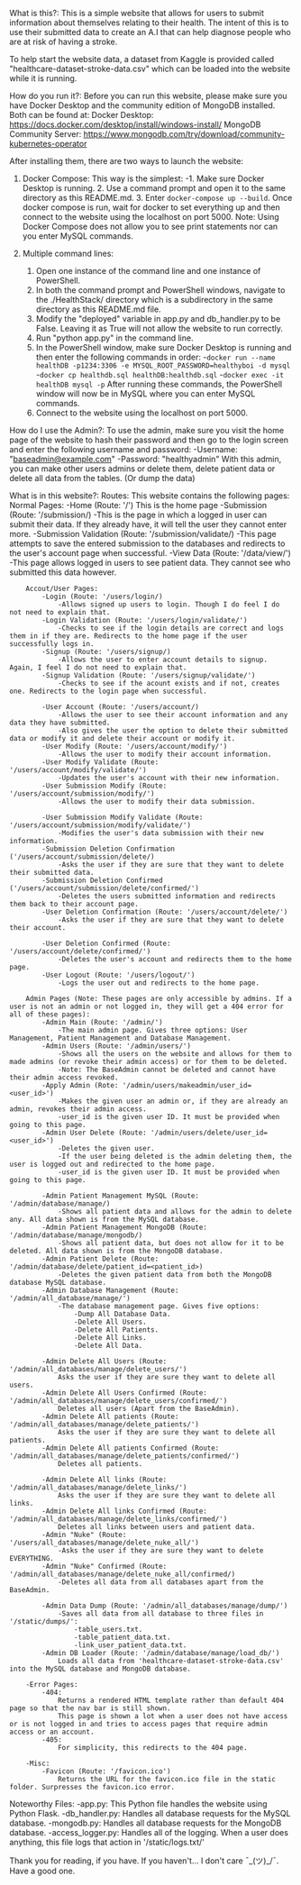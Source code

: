 What is this?:
This is a simple website that allows for users to submit information about themselves relating to their health.
The intent of this is to use their submitted data to create an A.I that can help diagnose people who are at risk of
having a stroke.

To help start the website data, a dataset from Kaggle is provided called "healthcare-dataset-stroke-data.csv" which can
be loaded into the website while it is running.

How do you run it?:
Before you can run this website, please make sure you have Docker Desktop and the community edition of MongoDB installed.
Both can be found at:
Docker Desktop: https://docs.docker.com/desktop/install/windows-install/
MongoDB Community Server: https://www.mongodb.com/try/download/community-kubernetes-operator

After installing them, there are two ways to launch the website:
1. Docker Compose:
    This way is the simplest:
        -1. Make sure Docker Desktop is running.
        2. Use a command prompt and open it to the same directory as this README.md.
        3. Enter `docker-compose up --build`.
    Once docker compose is run, wait for docker to set everything up and then connect to the website
    using the localhost on port 5000.
    Note: Using Docker Compose does not allow you to see print statements nor can you enter MySQL commands.

2. Multiple command lines:
    1. Open one instance of the command line and one instance of PowerShell.
    2. In both the command prompt and PowerShell windows, navigate to the ./HealthStack/ directory which is a subdirectory in the same directory as this README.md file.
    3. Modify the "deployed" variable in app.py and db_handler.py to be False. Leaving it as True will not allow the website to run correctly.
    4. Run "python app.py" in the command line.
    5. In the PowerShell window, make sure Docker Desktop is running and then enter the following commands in order:
        -`docker run --name healthDB -p1234:3306 -e MYSQL_ROOT_PASSWORD=healthyboi -d mysql`
        -`docker cp healthdb.sql healthDB:healthdb.sql`
        -`docker exec -it healthDB mysql -p`
    After running these commands, the PowerShell window will now be in MySQL where you can enter MySQL commands.
    6. Connect to the website using the localhost on port 5000.

How do I use the Admin?:
To use the admin, make sure you visit the home page of the website to hash their password and then go to the login screen and
enter the following username and password:
    -Username: "baseadmin@example.com"
    -Password: "healthyadmin"
With this admin, you can make other users admins or delete them, delete patient data or delete all data from the tables. (Or dump the data)

What is in this website?:
    Routes:
    This website contains the following pages:
        Normal Pages:
            -Home (Route: '/')
                This is the home page
            -Submission (Route: '/submission/)
                -This is the page in which a logged in user can submit their data. If they already have, it will tell the user they cannot enter more.
            -Submission Validation (Route: '/submission/validate/)
                -This page attempts to save the entered submission to the databases and redirects to the user's account page when successful.
            -View Data (Route: '/data/view/')
                -This page allows logged in users to see patient data. They cannot see who submitted this data however.
        
        Accout/User Pages:
            -Login (Route: '/users/login/)
                -Allows signed up users to login. Though I do feel I do not need to explain that.
            -Login Validation (Route: '/users/login/validate/')
                -Checks to see if the login details are correct and logs them in if they are. Redirects to the home page if the user successfully logs in.
            -Signup (Route: '/users/signup/)
                -Allows the user to enter account details to signup. Again, I feel I do not need to explain that.
            -Signup Validation (Route: '/users/signup/validate/')
                -Checks to see if the acount exists and if not, creates one. Redirects to the login page when successful.

            -User Account (Route: '/users/account/)
                -Allows the user to see their account information and any data they have submitted.
                -Also gives the user the option to delete their submitted data or modify it and delete their account or modify it.
            -User Modify (Route: '/users/account/modify/')
                -Allows the user to modify their account information.
            -User Modify Validate (Route: '/users/account/modify/validate/')
                -Updates the user's account with their new information.
            -User Submission Modify (Route: '/users/account/submission/modify/')
                -Allows the user to modify their data submission.

            -User Submission Modify Validate (Route: '/users/account/submission/modify/validate/')
                -Modifies the user's data submission with their new information.
            -Submission Deletion Confirmation ('/users/account/submission/delete/)
                -Asks the user if they are sure that they want to delete their submitted data.
            -Submission Deletion Confirmed ('/users/account/submission/delete/confirmed/')
                -Deletes the users submitted information and redirects them back to their account page.
            -User Deletion Confirmation (Route: '/users/account/delete/')
                -Asks the user if they are sure that they want to delete their account.

            -User Deletion Confirmed (Route: '/users/account/delete/confirmed/')
                -Deletes the user's account and redirects them to the home page.
            -User Logout (Route: '/users/logout/')
                -Logs the user out and redirects to the home page.

        Admin Pages (Note: These pages are only accessible by admins. If a user is not an admin or not logged in, they will get a 404 error for all of these pages):
            -Admin Main (Route: '/admin/')
                -The main admin page. Gives three options: User Management, Patient Management and Database Management.
            -Admin Users (Route: '/admin/users/')
                -Shows all the users on the website and allows for them to made admins (or revoke their admin access) or for them to be deleted.
                -Note: The BaseAdmin cannot be deleted and cannot have their admin access revoked.
            -Apply Admin (Rote: '/admin/users/makeadmin/user_id=<user_id>')
                -Makes the given user an admin or, if they are already an admin, revokes their admin access.
                -user_id is the given user ID. It must be provided when going to this page.
            -Admin User Delete (Route: '/admin/users/delete/user_id=<user_id>')
                -Deletes the given user.
                -If the user being deleted is the admin deleting them, the user is logged out and redirected to the home page.
                -user_id is the given user ID. It must be provided when going to this page.

            -Admin Patient Management MySQL (Route: '/admin/database/manage/)
                -Shows all patient data and allows for the admin to delete any. All data shown is from the MySQL database.
            -Admin Patient Management MongoDB (Route: '/admin/database/manage/mongodb/)
                -Shows all patient data, but does not allow for it to be deleted. All data shown is from the MongoDB database.
            -Admin Patient Delete (Route: '/admin/database/delete/patient_id=<patient_id>)
                -Deletes the given patient data from both the MongoDB database MySQL database.
            -Admin Database Management (Route: '/admin/all_database/manage/')
                -The database management page. Gives five options:
                    -Dump All Database Data.
                    -Delete All Users.
                    -Delete All Patients.
                    -Delete All Links.
                    -Delete All Data.
            
            -Admin Delete All Users (Route: '/admin/all_databases/manage/delete_users/')
                Asks the user if they are sure they want to delete all users.
            -Admin Delete All Users Confirmed (Route: '/admin/all_databases/manage/delete_users/confirmed/')
                Deletes all users (Apart from the BaseAdmin).
            -Admin Delete All patients (Route: '/admin/all_databases/manage/delete_patients/')
                Asks the user if they are sure they want to delete all patients.
            -Admin Delete All patients Confirmed (Route: '/admin/all_databases/manage/delete_patients/confirmed/')
                Deletes all patients.
            
            -Admin Delete All links (Route: '/admin/all_databases/manage/delete_links/')
                Asks the user if they are sure they want to delete all links.
            -Admin Delete All links Confirmed (Route: '/admin/all_databases/manage/delete_links/confirmed/')
                Deletes all links between users and patient data.
            -Admin "Nuke" (Route: '/users/all_databases/manage/delete_nuke_all/')
                -Asks the user if they are sure they want to delete EVERYTHING.
            -Admin "Nuke" Confirmed (Route: '/admin/all_databases/manage/delete_nuke_all/confirmed/)
                -Deletes all data from all databases apart from the BaseAdmin.
            
            -Admin Data Dump (Route: '/admin/all_databases/manage/dump/')
                -Saves all data from all database to three files in '/static/dumps/':
                    -table_users.txt.
                    -table_patient_data.txt.
                    -link_user_patient_data.txt.
            -Admin DB Loader (Route: '/admin/database/manage/load_db/')
                Loads all data from 'healthcare-dataset-stroke-data.csv' into the MySQL database and MongoDB database.
        
        -Error Pages:
            -404:
                Returns a rendered HTML template rather than default 404 page so that the nav bar is still shown.
                This page is shown a lot when a user does not have access or is not logged in and tries to access pages that require admin access or an account.
            -405:
                For simplicity, this redirects to the 404 page.

        -Misc:
            -Favicon (Route: '/favicon.ico')
                Returns the URL for the favicon.ico file in the static folder. Surpresses the favicon.ico error.

Noteworthy Files:
    -app.py:
        This Python file handles the website using Python Flask.
    -db_handler.py:
        Handles all database requests for the MySQL database.
    -mongodb.py:
        Handles all database requests for the MongoDB database.
    -access_logger.py:
        Handles all of the logging. When a user does anything, this file logs that action in '/static/logs.txt/'

Thank you for reading, if you have. If you haven't... I don't care ¯\_(ツ)_/¯.
Have a good one.
